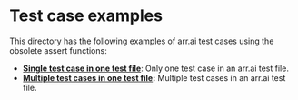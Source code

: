 # Test case examples

This directory has the following examples of arr.ai test cases using the obsolete assert functions:
- **[Single test case in one test file](single_case_test.arrai)**: Only one test case in an arr.ai test file.
- **[Multiple test cases in one test file](multiple_cases_test.arrai):** Multiple test cases in an arr.ai test file.
